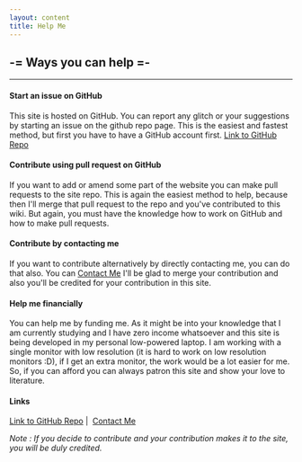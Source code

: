 ```yaml
---
layout: content
title: Help Me
---
```

## -= Ways you can help =-
***

#### Start an issue on GitHub

This site is hosted on GitHub. You can report any glitch or your suggestions by starting an issue on the github repo page. This is the easiest and fastest method, but first you have to have a GitHub account first. <a href="https://github.com/wiki-ohys/wiki-ohys.github.io" target="_blank">Link to GitHub Repo</a>
#### Contribute using pull request on GitHub

If you want to add or amend some part of the website you can make pull requests to the site repo. This is again the easiest method to help, because then I'll merge that pull request to the repo and you've contributed to this wiki. But again, you must have the knowledge how to work on GitHub and how to make pull requests.

#### Contribute by contacting me

If you want to contribute alternatively by directly contacting me, you can do that also. You can <a href="https://twisthead.github.io/contact" target="_blank">Contact Me</a> I'll be glad to merge your contribution and also you'll be credited for your contribution in this site.

#### Help me financially

You can help me by funding me. As it might be into your knowledge that I am currently studying and I have zero income whatsoever and this site is being developed in my personal low-powered laptop. I am working with a single monitor with low resolution (it is hard to work on low resolution monitors :D), if I get an extra monitor, the work would be a lot easier for me. So, if you can afford you can always patron this site and show your love to literature.

#### Links

<a href="https://github.com/wiki-ohys/wiki-ohys.github.io" target="_blank">Link to GitHub Repo</a> |  <a href="https://twisthead.github.io/contact" target="_blank">Contact Me</a>
  
_Note : If you decide to contribute and your contribution makes it to the site, you will be duly credited._